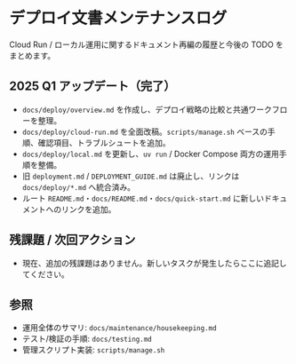 # デプロイ文書メンテナンスログ

Cloud Run / ローカル運用に関するドキュメント再編の履歴と今後の TODO をまとめます。

## 2025 Q1 アップデート（完了）

- `docs/deploy/overview.md` を作成し、デプロイ戦略の比較と共通ワークフローを整理。
- `docs/deploy/cloud-run.md` を全面改稿。`scripts/manage.sh` ベースの手順、確認項目、トラブルシュートを追加。
- `docs/deploy/local.md` を更新し、`uv run` / Docker Compose 両方の運用手順を整備。
- 旧 `deployment.md` / `DEPLOYMENT_GUIDE.md` は廃止し、リンクは `docs/deploy/*.md` へ統合済み。
- ルート `README.md`・`docs/README.md`・`docs/quick-start.md` に新しいドキュメントへのリンクを追加。

## 残課題 / 次回アクション

- 現在、追加の残課題はありません。新しいタスクが発生したらここに追記してください。

## 参照

- 運用全体のサマリ: `docs/maintenance/housekeeping.md`
- テスト/検証の手順: `docs/testing.md`
- 管理スクリプト実装: `scripts/manage.sh`

